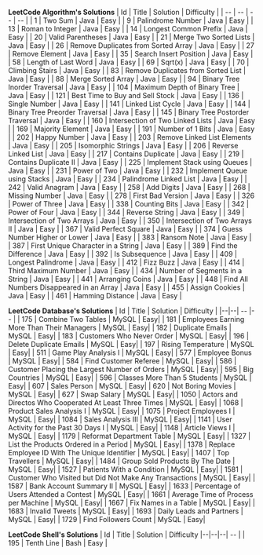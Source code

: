 **LeetCode Algorithm's Solutions**
| Id  | Title | Solution | Difficulty |
| -- | -- | -- | -- |
| 1 | Two Sum | Java | Easy |
| 9 | Palindrome Number | Java | Easy |
| 13 | Roman to Integer | Java | Easy |
| 14 | Longest Common Prefix | Java | Easy |
| 20 | Valid Parentheses | Java | Easy |
| 21 | Merge Two Sorted Lists | Java | Easy |
| 26 | Remove Duplicates from Sorted Array | Java | Easy |
| 27 | Remove Element | Java | Easy |
| 35 | Search Insert Position | Java | Easy |
| 58 | Length of Last Word | Java | Easy |
| 69 | Sqrt(x) | Java | Easy |
| 70 | Climbing Stairs | Java | Easy |
| 83 | Remove Duplicates from Sorted List | Java | Easy |
| 88 | Merge Sorted Array | Java | Easy |
| 94 | Binary Tree Inorder Traversal | Java | Easy |
| 104 | Maximum Depth of Binary Tree | Java | Easy |
| 121 | Best Time to Buy and Sell Stock | Java | Easy |
| 136 | Single Number | Java | Easy |
| 141 | Linked List Cycle | Java | Easy |
| 144 | Binary Tree Preorder Traversal | Java | Easy |
| 145 | Binary Tree Postorder Traversal | Java | Easy |
| 160 | Intersection of Two Linked Lists | Java | Easy |
| 169 | Majority Element | Java | Easy |
| 191 | Number of 1 Bits | Java | Easy |
| 202 | Happy Number | Java | Easy |
| 203 | Remove Linked List Elements | Java | Easy |
| 205 | Isomorphic Strings | Java | Easy |
| 206 | Reverse Linked List | Java | Easy |
| 217 | Contains Duplicate | Java | Easy |
| 219 | Contains Duplicate II | Java | Easy |
| 225 | Implement Stack using Queues | Java | Easy |
| 231 | Power of Two | Java | Easy |
| 232 | Implement Queue using Stacks | Java | Easy |
| 234 | Palindrome Linked List | Java | Easy |
| 242 | Valid Anagram | Java | Easy |
| 258 | Add Digits | Java | Easy |
| 268 | Missing Number | Java | Easy |
| 278 | First Bad Version | Java | Easy |
| 326 | Power of Three | Java | Easy |
| 338 | Counting Bits | Java | Easy |
| 342 | Power of Four | Java | Easy |
| 344 | Reverse String | Java | Easy |
| 349 | Intersection of Two Arrays | Java | Easy |
| 350 | Intersection of Two Arrays II | Java | Easy |
| 367 | Valid Perfect Square | Java | Easy |
| 374 | Guess Number Higher or Lower | Java | Easy |
| 383 | Ransom Note | Java | Easy |
| 387 | First Unique Character in a String | Java | Easy |
| 389 | Find the Difference | Java | Easy |
| 392 | Is Subsequence | Java | Easy |
| 409 | Longest Palindrome | Java | Easy |
| 412 | Fizz Buzz | Java | Easy |
| 414 | Third Maximum Number | Java | Easy |
| 434 | Number of Segments in a String | Java | Easy |
| 441 | Arranging Coins | Java | Easy |
| 448 | Find All Numbers Disappeared in an Array | Java | Easy |
| 455 | Assign Cookies | Java | Easy |
| 461 | Hamming Distance | Java | Easy |


**LeetCode Database's Solutions**
| Id  | Title | Solution | Difficulty |
|--|--| -- |-- |
| 175 | Combine Two Tables | MySQL | Easy|
| 181 | Employees Earning More Than Their Managers | MySQL | Easy|
| 182 | Duplicate Emails | MySQL | Easy|
| 183 | Customers Who Never Order | MySQL | Easy|
| 196 | Delete Duplicate Emails | MySQL | Easy|
| 197 | Rising Temperature | MySQL | Easy|
| 511 | Game Play Analysis I | MySQL | Easy|
| 577 | Employee Bonus | MySQL | Easy|
| 584 | Find Customer Referee | MySQL | Easy|
| 586 | Customer Placing the Largest Number of Orders | MySQL | Easy|
| 595 | Big Countries | MySQL | Easy|
| 596 | Classes More Than 5 Students | MySQL | Easy|
| 607 | Sales Person | MySQL | Easy|
| 620 | Not Boring Movies | MySQL | Easy|
| 627 | Swap Salary | MySQL | Easy|
| 1050 | Actors and Directos Who Cooperated At Least Three Times | MySQL | Easy|
| 1068 | Product Sales Analysis I | MySQL | Easy|
| 1075 | Project Employees I | MySQL | Easy|
| 1084 | Sales Analysis III | MySQL | Easy|
| 1141 | User Activity for the Past 30 Days I | MySQL | Easy|
| 1148 | Article Views I | MySQL | Easy|
| 1179 | Reformat Department Table | MySQL | Easy|
| 1327 | List the Products Ordered in a Period | MySQL | Easy|
| 1378 | Replace Employee ID With The Unique Identifier | MySQL | Easy|
| 1407 | Top Travellers | MySQL | Easy|
| 1484 | Group Sold Products By The Date | MySQL | Easy|
| 1527 | Patients With a Condition | MySQL | Easy|
| 1581 | Customer Who Visited but Did Not Make Any Transactions | MySQL | Easy|
| 1587 | Bank Account Summary II | MySQL | Easy|
| 1633 | Percentage of Users Attended a Contest | MySQL | Easy|
| 1661 | Average Time of Process per Machine | MySQL | Easy|
| 1667 | Fix Names in a Table | MySQL | Easy|
| 1683 | Invalid Tweets | MySQL | Easy|
| 1693 | Daily Leads and Partners | MySQL | Easy|
| 1729 | Find Followers Count | MySQL | Easy|

**LeetCode Shell's Solutions**
| Id | Title | Solution | Difficulty
|--|--|--| -- |
| 195 | Tenth Line | Bash | Easy |